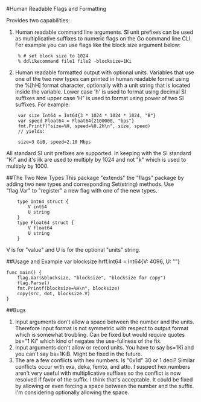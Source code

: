 #Human Readable Flags and Formatting

Provides two capabilities:

1. Human readable command line arguments.
SI unit prefixes can be used as multiplicative suffixes to numeric flags on the Go command line CLI. 
For example you can use flags like the block size argument below:

		% # set block size to 1024
		% ddlikecommand file1 file2 -blocksize=1Ki

2. Human readable formatted output with optional units.
Variables that use one of the two new types can printed in human readable format using the %[hH] format character, optionally with a unit string that is located inside the variable. Lower case 'h' is used to format using decimal SI suffixes and upper case 'H" is used to format using power of two SI suffixes. For example:

		var size Int64 = Int64{3 * 1024 * 1024 * 1024, "B"}
		var speed Float64 = Float64{2100000, "bps"}
		fmt.Printf("size=%H, speed=%0.2h\n", size, speed)
		// yields:
		
		size=3 GiB, speed=2.10 Mbps

All standard SI unit prefixes are supported. In keeping with the SI standard "Ki" and it's ilk are used to multiply by 1024 and not "k" which is used to multiply by 1000.

##The Two New Types
This package "extends" the "flags" package by adding two new types and corresponding Set(string) methods. Use "flag.Var" to "register" a new flag with one of the new types.

		type Int64 struct {
			V int64
			U string
		}
		type Float64 struct {
			V float64
			U string
		}
V is for "value" and U is for the optional "units" string.

##Usage and Example
	var blocksize hrff.Int64 = Int64{V: 4096, U: ""}

	func main() {
		flag.Var(&blocksize, "blocksize", "blocksize for copy")
		flag.Parse()
		fmt.Printf(blocksize=%H\n", blocksize)
		copy(src, dot, blocksize.V)
	}

##Bugs
1. Input arguments don't allow a space between the number and the units. Therefore input format is not symmetric with respect to output format which is somewhat troubling. Can be fixed but would require quotes bs="1 Ki" which kind of negates the use-fullness of the fix.
2. Input arguments don't allow or record units. You have to say bs=1Ki and you can't say bs=1KiB. Might be fixed in the future.
3. The are a few conflicts with hex numbers. Is "0x1d" 30 or 1 deci? Similar conflicts occur with exa, deka, femto, and atto. I suspect hex numbers aren't very useful with multiplicative suffixes so the conflict is now resolved if favor of the suffix. I think that's acceptable. It could be fixed by allowing or even forcing a space between the number and the suffix. I'm considering optionally allowing the space.


